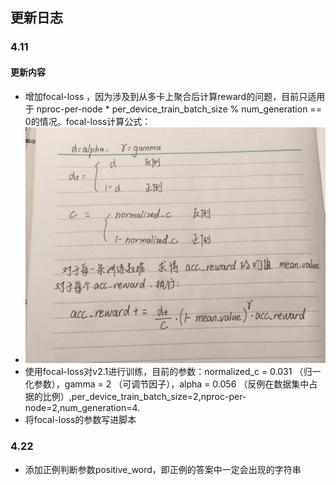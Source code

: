 ## 更新日志

### 4.11

#### 更新内容

* 增加focal-loss ，因为涉及到从多卡上聚合后计算reward的问题，目前只适用于 nproc-per-node * per_device_train_batch_size % num_generation == 0的情况。focal-loss计算公式：
* ![Markdown Logo](./Formula.jpg "Markdown")
* 使用focal-loss对v2.1进行训练，目前的参数：normalized_c = 0.031 （归一化参数），gamma = 2 （可调节因子），alpha = 0.056 （反例在数据集中占据的比例）,per_device_train_batch_size=2,nproc-per-node=2,num_generation=4.
* 将focal-loss的参数写进脚本

### 4.22
* 添加正例判断参数positive_word，即正例的答案中一定会出现的字符串
